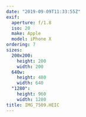 ```yaml
---
date: "2019-09-09T11:33:55Z"
exif:
  aperture: f/1.8
  iso: 20
  make: Apple
  model: iPhone X
ordering: 7
sizes:
  200x200:
    height: 200
    width: 200
  640w:
    height: 480
    width: 640
  "1280":
    height: 960
    width: 1280
title: IMG_7509.HEIC
---
```

